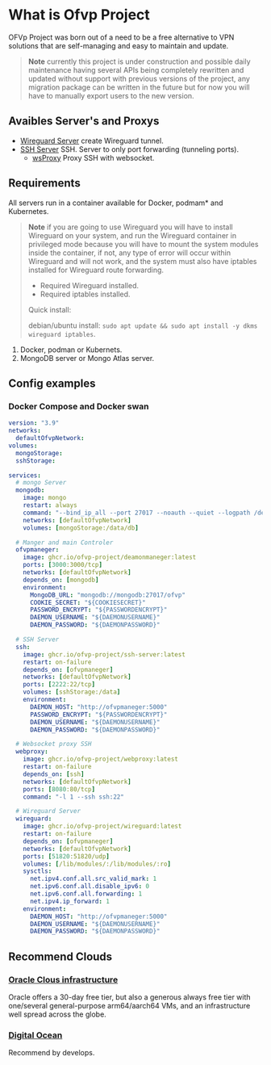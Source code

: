 # What is Ofvp Project

OFVp Project was born out of a need to be a free alternative to VPN solutions that are self-managing and easy to maintain and update.

> **Note**
> currently this project is under construction and possible daily maintenance having several APIs being completely rewritten and updated without support with previous versions of the project, any migration package can be written in the future but for now you will have to manually export users to the new version.

## Avaibles Server's and Proxys

* [Wireguard Server](https://github.com/OFVp-Project/Wireguard) create Wireguard tunnel.
* [SSH Server](https://github.com/OFVp-Project/SSH-Server) SSH. Server to only port forwarding (tunneling ports).
  * [wsProxy](https://github.com/OFVp-Project/webproxy) Proxy SSH with websocket.

## Requirements

All servers run in a container available for Docker, podmam* and Kubernetes.

> **Note**
> if you are going to use Wireguard you will have to install Wireguard on your system, and run the Wireguard container in privileged mode because you will have to mount the system modules inside the container, if not, any type of error will occur within Wireguard and will not work, and the system must also have iptables installed for Wireguard route forwarding.
>
> * Required Wireguard installed.
> * Required iptables installed.
>
> Quick install:
>
> debian/ubuntu install: `sudo apt update && sudo apt install -y dkms wireguard iptables`.

1. Docker, podman or Kubernets.
2. MongoDB server or Mongo Atlas server.

## Config examples

### Docker Compose and Docker swan

```yaml
version: "3.9"
networks:
  defaultOfvpNetwork:
volumes:
  mongoStorage:
  sshStorage:

services:
  # mongo Server
  mongodb:
    image: mongo
    restart: always
    command: "--bind_ip_all --port 27017 --noauth --quiet --logpath /dev/null"
    networks: [defaultOfvpNetwork]
    volumes: [mongoStorage:/data/db]

  # Manger and main Controler
  ofvpmaneger:
    image: ghcr.io/ofvp-project/deamonmaneger:latest
    ports: [3000:3000/tcp]
    networks: [defaultOfvpNetwork]
    depends_on: [mongodb]
    environment:
      MongoDB_URL: "mongodb://mongodb:27017/ofvp"
      COOKIE_SECRET: "${COOKIESECRET}"
      PASSWORD_ENCRYPT: "${PASSWORDENCRYPT}"
      DAEMON_USERNAME: "${DAEMONUSERNAME}"
      DAEMON_PASSWORD: "${DAEMONPASSWORD}"

  # SSH Server
  ssh:
    image: ghcr.io/ofvp-project/ssh-server:latest
    restart: on-failure
    depends_on: [ofvpmaneger]
    networks: [defaultOfvpNetwork]
    ports: [2222:22/tcp]
    volumes: [sshStorage:/data]
    environment:
      DAEMON_HOST: "http://ofvpmaneger:5000"
      PASSWORD_ENCRYPT: "${PASSWORDENCRYPT}"
      DAEMON_USERNAME: "${DAEMONUSERNAME}"
      DAEMON_PASSWORD: "${DAEMONPASSWORD}"

  # Websocket proxy SSH
  webproxy:
    image: ghcr.io/ofvp-project/webproxy:latest
    restart: on-failure
    depends_on: [ssh]
    networks: [defaultOfvpNetwork]
    ports: [8080:80/tcp]
    command: "-l 1 --ssh ssh:22"

  # Wireguard Server
  wireguard:
    image: ghcr.io/ofvp-project/wireguard:latest
    restart: on-failure
    depends_on: [ofvpmaneger]
    networks: [defaultOfvpNetwork]
    ports: [51820:51820/udp]
    volumes: [/lib/modules/:/lib/modules/:ro]
    sysctls:
      net.ipv4.conf.all.src_valid_mark: 1
      net.ipv6.conf.all.disable_ipv6: 0
      net.ipv6.conf.all.forwarding: 1
      net.ipv4.ip_forward: 1
    environment:
      DAEMON_HOST: "http://ofvpmaneger:5000"
      DAEMON_USERNAME: "${DAEMONUSERNAME}"
      DAEMON_PASSWORD: "${DAEMONPASSWORD}"
```

## Recommend Clouds

### [Oracle Clous infrastructure](https://cloud.oracle.com/)

Oracle offers a 30-day free tier, but also a generous always free tier with one/several general-purpose arm64/aarch64 VMs, and an infrastructure well spread across the globe.

### [Digital Ocean](https://www.digitalocean.com/)

Recommend by develops.
